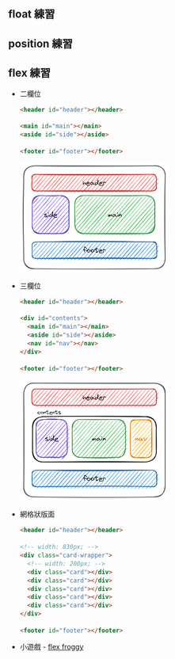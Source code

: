 ## float 練習

## position 練習

## flex 練習

- 二欄位

  ```html
  <header id="header"></header>

  <main id="main"></main>
  <aside id="side"></aside>

  <footer id="footer"></footer>
  ```

  <img src="../img/css_flex-practice01.png" width="300">

- 三欄位

  ```html
  <header id="header"></header>

  <div id="contents">
    <main id="main"></main>
    <aside id="side"></aside>
    <nav id="nav"></nav>
  </div>

  <footer id="footer"></footer>
  ```

  <img src="../img/css_flex-practice02.png" width="300">

- 網格狀版面

  ```html
  <header id="header"></header>

  <!-- width: 830px; -->
  <div class="card-wrapper">
    <!-- width: 200px; -->
    <div class="card"></div>
    <div class="card"></div>
    <div class="card"></div>
    <div class="card"></div>
    <div class="card"></div>
  </div>

  <footer id="footer"></footer>
  ```

- 小遊戲 - [flex froggy](https://flexboxfroggy.com/)
